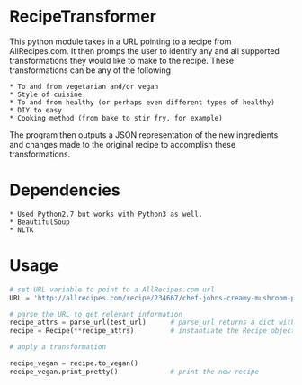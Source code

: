 # RecipeTransformer

This python module takes in a URL pointing to a recipe from AllRecipes.com. It then promps the user to identify any and all supported 
transformations they would like to make to the recipe. These transformations can be any of the following 
	
	* To and from vegetarian and/or vegan
	* Style of cuisine
	* To and from healthy (or perhaps even different types of healthy)
	* DIY to easy
	* Cooking method (from bake to stir fry, for example)

The program then outputs a JSON representation of the new ingredients and changes made to the original recipe to accomplish these transformations. 

# Dependencies 
	* Used Python2.7 but works with Python3 as well. 
	* BeautifulSoup
	* NLTK


# Usage 

```python
# set URL variable to point to a AllRecipes.com url
URL = 'http://allrecipes.com/recipe/234667/chef-johns-creamy-mushroom-pasta/?internalSource=rotd&referringId=95&referringContentType=recipe%20hub'

# parse the URL to get relevant information
recipe_attrs = parse_url(test_url) 		# parse_url returns a dict with data to populate a Recipe object
recipe = Recipe(**recipe_attrs)			# instantiate the Recipe object by unpacking dictionary

# apply a transformation

recipe_vegan = recipe.to_vegan()	
recipe_vegan.print_pretty()				# print the new recipe 

```